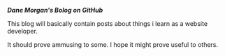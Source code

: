 ***Dane Morgan's Bolog on GitHub***

This blog will basically contain posts about things i learn as a website developer.

It should prove ammusing to some. I hope it might prove useful to others.